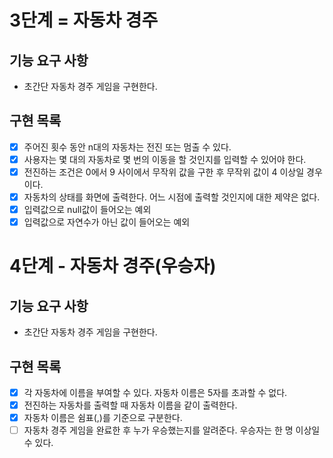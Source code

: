 # 3단계 = 자동차 경주

## 기능 요구 사항

- 초간단 자동차 경주 게임을 구현한다.

## 구현 목록

- [X] 주어진 횟수 동안 n대의 자동차는 전진 또는 멈출 수 있다.
- [X] 사용자는 몇 대의 자동차로 몇 번의 이동을 할 것인지를 입력할 수 있어야 한다.
- [X] 전진하는 조건은 0에서 9 사이에서 무작위 값을 구한 후 무작위 값이 4 이상일 경우이다.
- [X] 자동차의 상태를 화면에 출력한다. 어느 시점에 출력할 것인지에 대한 제약은 없다.
- [X] 입력값으로 null값이 들어오는 예외
- [X] 입력값으로 자연수가 아닌 값이 들어오는 예외

# 4단계 - 자동차 경주(우승자)

## 기능 요구 사항

- 초간단 자동차 경주 게임을 구현한다.

## 구현 목록

- [X] 각 자동차에 이름을 부여할 수 있다. 자동차 이름은 5자를 초과할 수 없다.
- [x] 전진하는 자동차를 출력할 때 자동차 이름을 같이 출력한다.
- [x] 자동차 이름은 쉼표(,)를 기준으로 구분한다.
- [ ] 자동차 경주 게임을 완료한 후 누가 우승했는지를 알려준다. 우승자는 한 명 이상일 수 있다.
